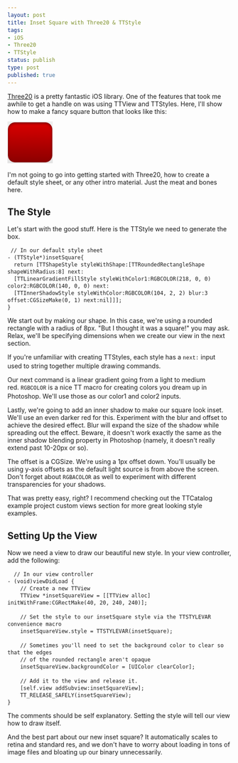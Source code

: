 ```yaml
--- 
layout: post
title: Inset Square with Three20 & TTStyle
tags: 
- iOS
- Three20
- TTStyle
status: publish
type: post
published: true
---
```


<a href="http://three20.info">Three20</a> is a pretty fantastic iOS library. One of the features that took me awhile to get a handle on was using TTView and TTStyles. Here, I'll show how to make a fancy square button that looks like this:

<img class="size-full wp-image-10" title="red-inset-square" src="/images/red-inset-square.png" alt="" width="102" height="94" />

I'm not going to go into getting started with Three20, how to create a default style sheet, or any other intro material. Just the meat and bones here.

<h2>The Style</h2>

Let's start with the good stuff. Here is the TTStyle we need to generate the box.

```
 // In our default style sheet
- (TTStyle*)insetSquare{
  return [TTShapeStyle styleWithShape:[TTRoundedRectangleShape shapeWithRadius:8] next:
  [TTLinearGradientFillStyle styleWithColor1:RGBCOLOR(218, 0, 0) color2:RGBCOLOR(140, 0, 0) next:
  [TTInnerShadowStyle styleWithColor:RGBCOLOR(104, 2, 2) blur:3 offset:CGSizeMake(0, 1) next:nil]]];
}
```

We start out by making our shape. In this case, we're using a rounded rectangle with a radius of 8px. "But I thought it was a square!" you may ask. Relax, we'll be specifying dimensions when we create our view in the next section.

If you're unfamiliar with creating TTStyles, each style has a <span style="font-family: Consolas, Monaco, 'Courier New', Courier, monospace; font-size: 12px; line-height: 18px; white-space: pre;">next:</span> input used to string together multiple drawing commands.

Our next command is a linear gradient going from a light to medium red. <span style="font-family: Consolas, Monaco, 'Courier New', Courier, monospace; font-size: 12px; line-height: 18px; white-space: pre;">RGBCOLOR</span> is a nice TT macro for creating colors you dream up in Photoshop. We'll use those as our color1 and color2 inputs.

Lastly, we're going to add an inner shadow to make our square look inset. We'll use an even darker red for this. Experiment with the blur and offset to achieve the desired effect. Blur will expand the size of the shadow while spreading out the effect. Beware, it doesn't work exactly the same as the inner shadow blending property in Photoshop (namely, it doesn't really extend past 10-20px or so).

The offset is a CGSize. We're using a 1px offset down. You'll usually be using y-axis offsets as the default light source is from above the screen. Don't forget about <code>RGBACOLOR</code> as well to experiment with different transparencies for your shadows.

That was pretty easy, right? I recommend checking out the TTCatalog example project custom views section for more great looking style examples.

<h2>Setting Up the View</h2>

Now we need a view to draw our beautiful new style. In your view controller, add the following:

```
  // In our view controller
- (void)viewDidLoad {
	// Create a new TTView
	TTView *insetSquareView = [[TTView alloc] initWithFrame:CGRectMake(40, 20, 240, 240)];

	// Set the style to our insetSquare style via the TTSTYLEVAR convenience macro
	insetSquareView.style = TTSTYLEVAR(insetSquare);

	// Sometimes you'll need to set the background color to clear so that the edges
	// of the rounded rectangle aren't opaque
	insetSquareView.backgroundColor = [UIColor clearColor];

	// Add it to the view and release it.
	[self.view addSubview:insetSquareView];
	TT_RELEASE_SAFELY(insetSquareView);
}
```


The comments should be self explanatory. Setting the style will tell our view how to draw itself.

And the best part about our new inset square? It automatically scales to retina and standard res, and we don't have to worry about loading in tons of image files and bloating up our binary unnecessarily.
